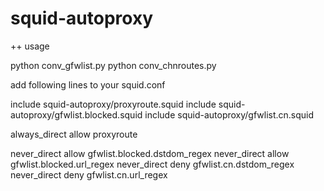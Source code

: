 squid-autoproxy
===============

++ usage

python conv_gfwlist.py
python conv_chnroutes.py

add following lines to your squid.conf

include squid-autoproxy/proxyroute.squid
include squid-autoproxy/gfwlist.blocked.squid
include squid-autoproxy/gfwlist.cn.squid

always_direct allow proxyroute

never_direct allow gfwlist.blocked.dstdom_regex
never_direct allow gfwlist.blocked.url_regex
never_direct deny gfwlist.cn.dstdom_regex
never_direct deny gfwlist.cn.url_regex
